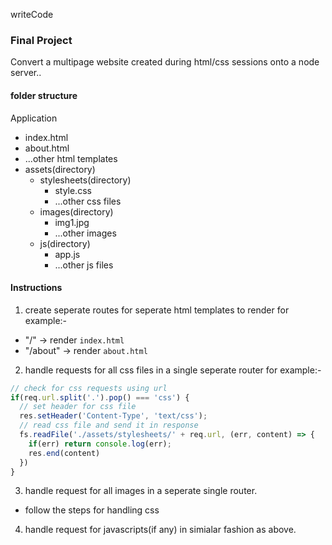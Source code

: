 writeCode

### Final Project
Convert a multipage website created during html/css sessions onto a node server..

#### folder structure

Application
- index.html
- about.html
- ...other html templates
- assets(directory)
  - stylesheets(directory)
    - style.css
    - ...other css files
  - images(directory)
    - img1.jpg
    - ...other images
  - js(directory)
    - app.js
    - ...other js files

#### Instructions
1. create seperate routes for seperate html templates to render
for example:- 
  - "/" -> render `index.html`
  - "/about" -> render `about.html`

2. handle requests for all css files in a single seperate router
for example:- 

```js
// check for css requests using url
if(req.url.split('.').pop() === 'css') {
  // set header for css file
  res.setHeader('Content-Type', 'text/css');
  // read css file and send it in response
  fs.readFile('./assets/stylesheets/' + req.url, (err, content) => {
    if(err) return console.log(err);
    res.end(content)
  })
}
```

3. handle request for all images in a seperate single router.
 - follow the steps for handling css 

4. handle request for javascripts(if any) in simialar fashion as above.
